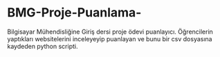 # BMG-Proje-Puanlama-
Bilgisayar Mühendisliğine Giriş dersi proje ödevi puanlayıcı. Öğrencilerin yaptıkları websitelerini inceleyeyip puanlayan ve bunu bir csv dosyasına kaydeden python scripti.
